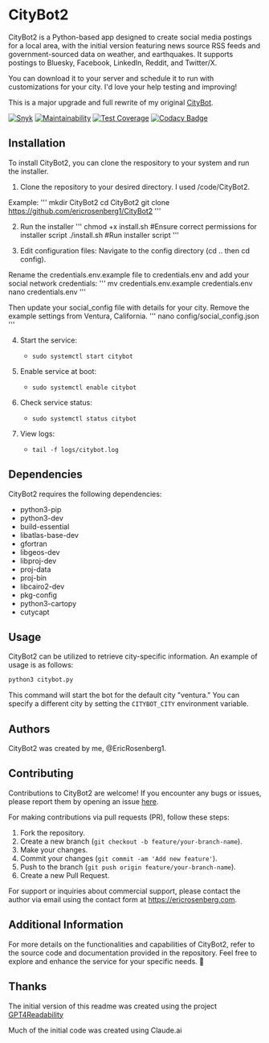 # CityBot2

CityBot2 is a Python-based app designed to create social media postings for a local area, with the initial version featuring news source RSS feeds and government-sourced data on weather, and earthquakes. It supports postings to Bluesky, Facebook, LinkedIn, Reddit, and Twitter/X.

You can download it to your server and schedule it to run with customizations for your city. I'd love your help testing and improving!

This is a major upgrade and full rewrite of my original [CityBot](https://github.com/ericrosenberg1/CityBot).

[![Snyk](https://snyk.io/test/github/ericrosenberg1/CityBot2/badge.svg)](https://snyk.io/test/github/ericrosenberg1/CityBot2)
[![Maintainability](https://api.codeclimate.com/v1/badges/4857f450946330748975/maintainability)](https://codeclimate.com/github/ericrosenberg1/CityBot2/maintainability)
[![Test Coverage](https://api.codeclimate.com/v1/badges/4857f450946330748975/test_coverage)](https://codeclimate.com/github/ericrosenberg1/CityBot2/test_coverage)
[![Codacy Badge](https://app.codacy.com/project/badge/Grade/efb5beefe547465087883828710a7a11)](https://app.codacy.com/gh/ericrosenberg1/CityBot2/dashboard?utm_source=gh&utm_medium=referral&utm_content=&utm_campaign=Badge_grade)

## Installation

To install CityBot2, you can clone the respository to your system and run the installer.

1. Clone the repository to your desired directory. I used /code/CityBot2.

Example:
'''
mkdir CityBot2
cd CityBot2
git clone https://github.com/ericrosenberg1/CityBot2
'''

2. Run the installer
'''
chmod +x install.sh #Ensure correct permissions for installer script
./install.sh #Run installer script
'''

3. Edit configuration files:
Navigate to the config directory (cd .. then cd config).

Rename the credentials.env.example file to credentials.env and add your social network credentials:
'''
mv credentials.env.example credentials.env
nano credentials.env
'''

Then update your social_config file with details for your city. Remove the example settings from Ventura, California.
'''
nano config/social_config.json
'''

4. Start the service:
   - `sudo systemctl start citybot`

5. Enable service at boot:
   - `sudo systemctl enable citybot`

6. Check service status:
   - `sudo systemctl status citybot`

7. View logs:
   - `tail -f logs/citybot.log`

## Dependencies

CityBot2 requires the following dependencies:
- python3-pip
- python3-dev
- build-essential
- libatlas-base-dev
- gfortran
- libgeos-dev
- libproj-dev
- proj-data
- proj-bin
- libcairo2-dev
- pkg-config
- python3-cartopy
- cutycapt

## Usage

CityBot2 can be utilized to retrieve city-specific information. An example of usage is as follows:

```bash
python3 citybot.py
```

This command will start the bot for the default city "ventura." You can specify a different city by setting the `CITYBOT_CITY` environment variable.

## Authors

CityBot2 was created by me, @EricRosenberg1.

## Contributing

Contributions to CityBot2 are welcome! If you encounter any bugs or issues, please report them by opening an issue [here](https://github.com/ericrosenberg1/CityBot2/issues).

For making contributions via pull requests (PR), follow these steps:
1. Fork the repository.
2. Create a new branch (`git checkout -b feature/your-branch-name`).
3. Make your changes.
4. Commit your changes (`git commit -am 'Add new feature'`).
5. Push to the branch (`git push origin feature/your-branch-name`).
6. Create a new Pull Request.

For support or inquiries about commercial support, please contact the author via email using the contact form at https://ericrosenberg.com.

## Additional Information

For more details on the functionalities and capabilities of CityBot2, refer to the source code and documentation provided in the repository. Feel free to explore and enhance the service for your specific needs. 🌟

## Thanks

The initial version of this readme was created using the  project [GPT4Readability](https://github.com/loevlie/GPT4Readability)

Much of the initial code was created using Claude.ai
